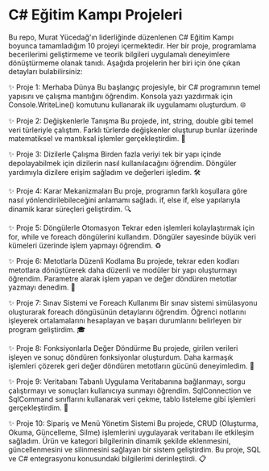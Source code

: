 # C# Eğitim Kampı Projeleri
Bu repo, Murat Yücedağ'ın liderliğinde düzenlenen C# Eğitim Kampı boyunca tamamladığım 10 projeyi içermektedir. Her bir proje, programlama becerilerimi geliştirmeme ve teorik bilgileri uygulamalı deneyimlere dönüştürmeme olanak tanıdı. Aşağıda projelerin her biri için öne çıkan detayları bulabilirsiniz:

✨ Proje 1: Merhaba Dünya
Bu başlangıç projesiyle, bir C# programının temel yapısını ve çalışma mantığını öğrendim. Konsola yazı yazdırmak için Console.WriteLine() komutunu kullanarak ilk uygulamamı oluşturdum. 🌐

✨ Proje 2: Değişkenlerle Tanışma
Bu projede, int, string, double gibi temel veri türleriyle çalıştım. Farklı türlerde değişkenler oluşturup bunlar üzerinde matematiksel ve mantıksal işlemler gerçekleştirdim. 🔣

✨ Proje 3: Dizilerle Çalışma
Birden fazla veriyi tek bir yapı içinde depolayabilmek için dizilerin nasıl kullanılacağını öğrendim. Döngüler yardımıyla dizilere erişim sağladım ve değerleri işledim. 🛠️

✨ Proje 4: Karar Mekanizmaları
Bu proje, programın farklı koşullara göre nasıl yönlendirilebileceğini anlamamı sağladı. if, else if, else yapılarıyla dinamik karar süreçleri geliştirdim. 🔍

✨ Proje 5: Döngülerle Otomasyon
Tekrar eden işlemleri kolaylaştırmak için for, while ve foreach döngülerini kullandım. Döngüler sayesinde büyük veri kümeleri üzerinde işlem yapmayı öğrendim. ♻️

✨ Proje 6: Metotlarla Düzenli Kodlama
Bu projede, tekrar eden kodları metotlara dönüştürerek daha düzenli ve modüler bir yapı oluşturmayı öğrendim. Parametre alarak işlem yapan ve değer döndüren metotlar yazmayı denedim. 🔧

✨ Proje 7: Sınav Sistemi ve Foreach Kullanımı
Bir sınav sistemi simülasyonu oluşturarak foreach döngüsünün detaylarını öğrendim. Öğrenci notlarını işleyerek ortalamalarını hesaplayan ve başarı durumlarını belirleyen bir program geliştirdim. 🎓

✨ Proje 8: Fonksiyonlarla Değer Döndürme
Bu projede, girilen verileri işleyen ve sonuç döndüren fonksiyonlar oluşturdum. Daha karmaşık işlemleri çözerek geri değer döndüren metotların gücünü deneyimledim. 🏅

✨ Proje 9: Veritabanı Tabanlı Uygulama
Veritabanına bağlanmayı, sorgu çalıştırmayı ve sonuçları kullanıcıya sunmayı öğrendim. SqlConnection ve SqlCommand sınıflarını kullanarak veri çekme, tablo listeleme gibi işlemleri gerçekleştirdim. 📂

✨ Proje 10: Sipariş ve Menü Yönetim Sistemi
Bu projede, CRUD (Oluşturma, Okuma, Güncelleme, Silme) işlemlerini uygulayarak veritabanı ile etkileşim sağladım. Ürün ve kategori bilgilerinin dinamik şekilde eklenmesini, güncellenmesini ve silinmesini sağlayan bir sistem geliştirdim. Bu proje, SQL ve C# entegrasyonu konusundaki bilgilerimi derinleştirdi. 📋
